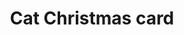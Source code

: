 ---
title: "Cat Christmas card"
type: "thumb"
weight: 3
draft: false
url_sml: "/images/illustration/thumbs/sml/king_tiger"
url_lge: "/images/illustration/thumbs/lge/king_tiger"
alt: "An illustrated Christmas card featuring a cat lying on a box of decorations"
---